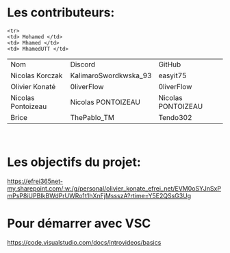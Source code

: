 # Les contributeurs:
<table>
  <tr>
    <td> Nom </td>
    <td> Discord </td>
    <td> GitHub </td>
  </tr>
  <tr>
    <td> Nicolas Korczak </td>
    <td> KalimaroSwordkwska_93 </td>
    <td> easyit75 </td>
  </tr>
  
  <tr>
    <td> Olivier Konaté </td>
    <td> 0liverFlow </td>
    <td> 0liverFlow </td>
  </tr>
  
  <tr>
    <td> Nicolas Pontoizeau </td>
    <td> Nicolas PONTOIZEAU </td>
    <td> Nicolas PONTOIZEAU </td>
  </tr>

  <tr>
    <td> Brice </td>
    <td> ThePablo_TM </td>
    <td>Tendo302 </td>
  </tr>

    <tr>
    <td> Mohamed </td>
    <td> Mhamed </td>
    <td> MhamedUTT </td>
  </tr>

</table>

<br>

# Les objectifs du projet:
https://efrei365net-my.sharepoint.com/:w:/g/personal/olivier_konate_efrei_net/EVM0oSYJnSxPmPsP8iUPBIkBWdPrUWRo1t1hXnFjMssszA?rtime=Y5E2QSsG3Ug

# Pour démarrer avec VSC
https://code.visualstudio.com/docs/introvideos/basics
